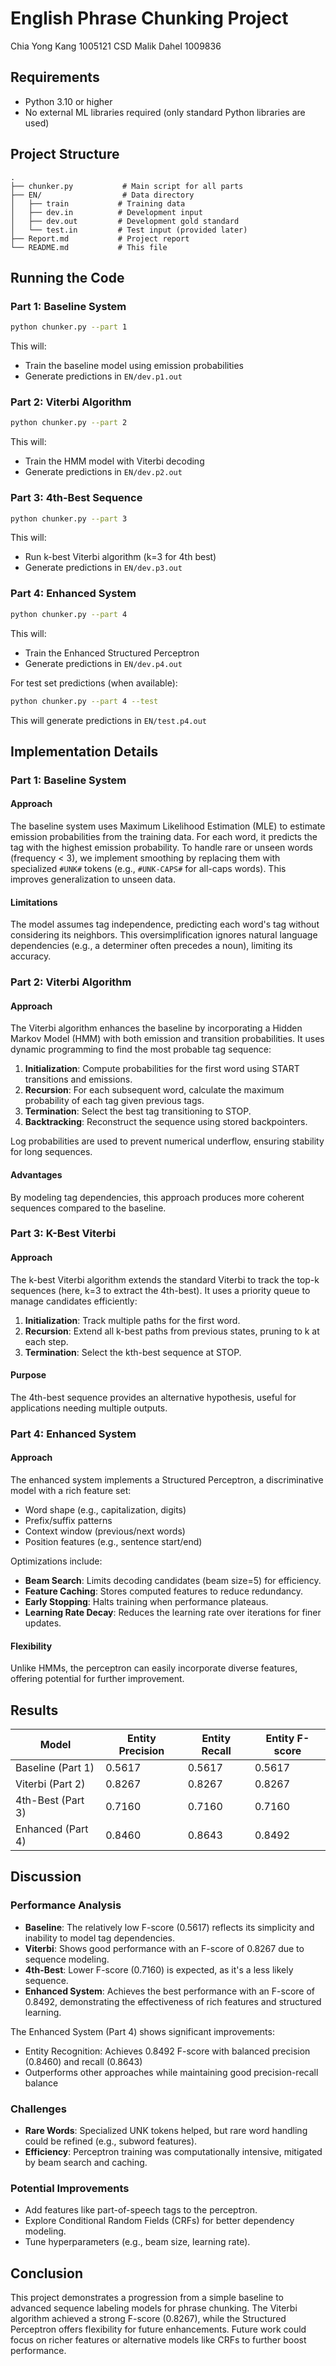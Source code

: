 
# English Phrase Chunking Project

Chia Yong Kang 1005121 CSD
Malik Dahel 1009836

## Requirements

- Python 3.10 or higher
- No external ML libraries required (only standard Python libraries are used)

## Project Structure

```
.
├── chunker.py           # Main script for all parts
├── EN/                  # Data directory
│   ├── train           # Training data
│   ├── dev.in          # Development input
│   ├── dev.out         # Development gold standard
│   └── test.in         # Test input (provided later)
├── Report.md           # Project report
└── README.md           # This file
```

## Running the Code

### Part 1: Baseline System

```bash
python chunker.py --part 1
```

This will:

- Train the baseline model using emission probabilities
- Generate predictions in `EN/dev.p1.out`

### Part 2: Viterbi Algorithm

```bash
python chunker.py --part 2
```

This will:

- Train the HMM model with Viterbi decoding
- Generate predictions in `EN/dev.p2.out`

### Part 3: 4th-Best Sequence

```bash
python chunker.py --part 3
```

This will:

- Run k-best Viterbi algorithm (k=3 for 4th best)
- Generate predictions in `EN/dev.p3.out`

### Part 4: Enhanced System

```bash
python chunker.py --part 4
```

This will:

- Train the Enhanced Structured Perceptron
- Generate predictions in `EN/dev.p4.out`

For test set predictions (when available):

```bash
python chunker.py --part 4 --test
```

This will generate predictions in `EN/test.p4.out`

## Implementation Details

### Part 1: Baseline System

#### Approach

The baseline system uses Maximum Likelihood Estimation (MLE) to estimate emission probabilities from the training data. For each word, it predicts the tag with the highest emission probability. To handle rare or unseen words (frequency < 3), we implement smoothing by replacing them with specialized `#UNK#` tokens (e.g., `#UNK-CAPS#` for all-caps words). This improves generalization to unseen data.

#### Limitations

The model assumes tag independence, predicting each word's tag without considering its neighbors. This oversimplification ignores natural language dependencies (e.g., a determiner often precedes a noun), limiting its accuracy.

### Part 2: Viterbi Algorithm

#### Approach

The Viterbi algorithm enhances the baseline by incorporating a Hidden Markov Model (HMM) with both emission and transition probabilities. It uses dynamic programming to find the most probable tag sequence:

1. **Initialization**: Compute probabilities for the first word using START transitions and emissions.
2. **Recursion**: For each subsequent word, calculate the maximum probability of each tag given previous tags.
3. **Termination**: Select the best tag transitioning to STOP.
4. **Backtracking**: Reconstruct the sequence using stored backpointers.

Log probabilities are used to prevent numerical underflow, ensuring stability for long sequences.

#### Advantages

By modeling tag dependencies, this approach produces more coherent sequences compared to the baseline.

### Part 3: K-Best Viterbi

#### Approach

The k-best Viterbi algorithm extends the standard Viterbi to track the top-k sequences (here, k=3 to extract the 4th-best). It uses a priority queue to manage candidates efficiently:

1. **Initialization**: Track multiple paths for the first word.
2. **Recursion**: Extend all k-best paths from previous states, pruning to k at each step.
3. **Termination**: Select the kth-best sequence at STOP.

#### Purpose

The 4th-best sequence provides an alternative hypothesis, useful for applications needing multiple outputs.

### Part 4: Enhanced System

#### Approach

The enhanced system implements a Structured Perceptron, a discriminative model with a rich feature set:

- Word shape (e.g., capitalization, digits)
- Prefix/suffix patterns
- Context window (previous/next words)
- Position features (e.g., sentence start/end)

Optimizations include:

- **Beam Search**: Limits decoding candidates (beam size=5) for efficiency.
- **Feature Caching**: Stores computed features to reduce redundancy.
- **Early Stopping**: Halts training when performance plateaus.
- **Learning Rate Decay**: Reduces the learning rate over iterations for finer updates.

#### Flexibility

Unlike HMMs, the perceptron can easily incorporate diverse features, offering potential for further improvement.

## Results

| Model             | Entity Precision | Entity Recall | Entity F-score |
| ----------------- | --------------- | ------------ | -------------- |
| Baseline (Part 1) | 0.5617          | 0.5617       | 0.5617         |
| Viterbi (Part 2)  | 0.8267          | 0.8267       | 0.8267         |
| 4th-Best (Part 3) | 0.7160          | 0.7160       | 0.7160         |
| Enhanced (Part 4) | 0.8460          | 0.8643       | 0.8492         |

## Discussion

### Performance Analysis

- **Baseline**: The relatively low F-score (0.5617) reflects its simplicity and inability to model tag dependencies.
- **Viterbi**: Shows good performance with an F-score of 0.8267 due to sequence modeling.
- **4th-Best**: Lower F-score (0.7160) is expected, as it's a less likely sequence.
- **Enhanced System**: Achieves the best performance with an F-score of 0.8492, demonstrating the effectiveness of rich features and structured learning.

The Enhanced System (Part 4) shows significant improvements:

- Entity Recognition: Achieves 0.8492 F-score with balanced precision (0.8460) and recall (0.8643)
- Outperforms other approaches while maintaining good precision-recall balance

### Challenges

- **Rare Words**: Specialized UNK tokens helped, but rare word handling could be refined (e.g., subword features).
- **Efficiency**: Perceptron training was computationally intensive, mitigated by beam search and caching.

### Potential Improvements

- Add features like part-of-speech tags to the perceptron.
- Explore Conditional Random Fields (CRFs) for better dependency modeling.
- Tune hyperparameters (e.g., beam size, learning rate).

## Conclusion

This project demonstrates a progression from a simple baseline to advanced sequence labeling models for phrase chunking. The Viterbi algorithm achieved a strong F-score (0.8267), while the Structured Perceptron offers flexibility for future enhancements. Future work could focus on richer features or alternative models like CRFs to further boost performance.
